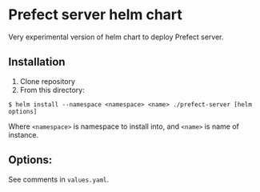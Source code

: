# Prefect server helm chart

Very experimental version of helm chart to deploy Prefect server.

## Installation

1. Clone repository
2. From this directory:

```
$ helm install --namespace <namespace> <name> ./prefect-server [helm options]
```
Where `<namespace>` is namespace to install into, and `<name>` is name
of instance.

## Options:

See comments in `values.yaml`.
